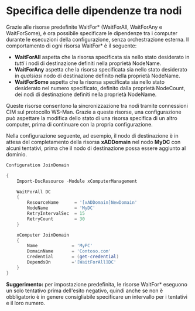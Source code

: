 # Specifica delle dipendenze tra nodi

Grazie alle risorse predefinite WaitFor\* (WaitForAll, WaitForAny e WaitForSome), è ora possibile specificare le dipendenze tra i computer durante le esecuzioni della configurazione, senza orchestrazione esterna. Il comportamento di ogni risorsa WaitFor\* è il seguente:

* **WaitForAll** aspetta che la risorsa specificata sia nello stato desiderato in *tutti* i nodi di destinazione definiti nella proprietà NodeName.
* **WaitForAny** aspetta che la risorsa specificata sia nello stato desiderato in *qualsiasi* nodo di destinazione definito nella proprietà NodeName.
* **WaitForSome** aspetta che la risorsa specificata sia nello stato desiderato nel numero specificato, definito dalla proprietà NodeCount, dei nodi di destinazione definiti nella proprietà NodeName.

Queste risorse consentono la sincronizzazione tra nodi tramite connessioni CIM sul protocollo WS-Man. Grazie a queste risorse, una configurazione può aspettare la modifica dello stato di una risorsa specifica di un altro computer, prima di continuare con la propria configurazione. 

Nella configurazione seguente, ad esempio, il nodo di destinazione è in attesa del completamento della risorsa **xADDomain** nel nodo **MyDC** con alcuni tentativi, prima che il nodo di destinazione possa essere aggiunto al dominio.

```PowerShell
Configuration JoinDomain

{
    Import-DscResource -Module xComputerManagement

    WaitForAll DC
    {
        ResourceName      = '[xADDomain]NewDomain'
        NodeName          = 'MyDC'
        RetryIntervalSec  = 15
        RetryCount        = 30
    }

    xComputer JoinDomain
    {
        Name             = 'MyPC'
        DomainName       = 'Contoso.com'
        Credential       = (get-credential)
        DependsOn        ='[WaitForAll]DC'
    }
}
```
**Suggerimento:** per impostazione predefinita, le risorse WaitFor\* eseguono un solo tentativo prima dell'esito negativo, quindi anche se non è obbligatorio è in genere consigliabile specificare un intervallo per i tentativi e il loro numero.
<!--HONumber=Mar16_HO2-->

